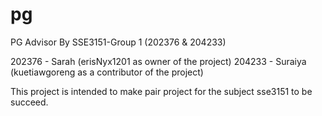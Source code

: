 # pg
PG Advisor
By SSE3151-Group 1 (202376 & 204233)

202376 - Sarah (erisNyx1201 as owner of the project)
204233 - Suraiya (kuetiawgoreng as a contributor of the project)

This project is intended to make pair project for the subject sse3151 to be succeed.
